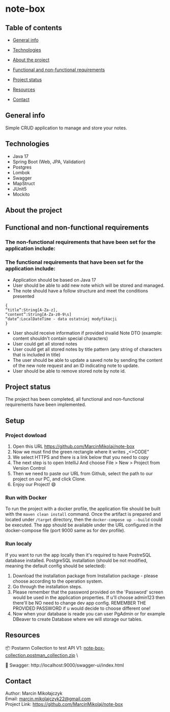 # note-box

## Table of contents
- [General info](#general-info)
- [Technologies](#technologies)
- [About the project](#about-the-project)
  
- [Functional and non-functional requirements](#functional-and-non-functional-requirements)
- [Project status](#project-status)
- [Resources](#resources)
- [Contact](#contact)

## General info
Simple CRUD application to manage and store your notes.

## Technologies
* Java 17
* Spring Boot (Web, JPA, Validation)
* Postgres
* Lombok
* Swagger
* MapStruct
* JUnit5
* Mockito

## About the project


## Functional and non-functional requirements

### The non-functional requirements that have been set for the application include:


### The functional requirements that have been set for the application include:

- Application should be based on Java 17
- User should be able to add new note which will be stored and managed.
- The note should have a follow structure and meet the conditions presented
```
{
“title”:String[A-Za-z],
“content”:String[A-Za-z0-9\s]
“date”:LocalDateTime - data ostatniej modyfikacji
}
```
- User should receive information if provided invalid Note DTO (example: content shouldn't contain special characters)
- User could get all stored notes
- User could get all stored notes by title pattern (any string of characters that is included in title)
- The user should be able to update a saved note by sending the content of the new note request and an ID indicating note to update.
- User should be able to remove stored note by note id.

## Project status

The project has been completed, all functional and non-functional requirements have been implemented.

## Setup

### Project dowload
1. Open this URL https://github.com/MarcinMikolaj/note-box
2. Now we must find the green rectangle where it writes „<>CODE”
3. We select HTTPS and there is a link below that you need to copy
4. The next step is to open IntelliJ And choose File > New > Project from Version Control
5. Then we need to paste our URL from Github, select the path to our project on our PC, and click Clone.
6. Enjoy our Project! 😄

### Run with Docker

To run the project with a docker profile, the application file should be built with the `maven clean install` command. Once the artifact is prepared and located under `/target` directory, then the `docker-compose up --build` could be executed. The app should be available under the URL configured in the docker-compose file (port 9000 same as for dev profile).

### Run localy
If you want to run the app locally then it's required to have PostreSQL database installed.
PostgreSQL installation (should be not modified, meaning the default config should be selected):

1. Download the installation package from Installation package - please choose according to the operation system.
2. Go through the installation steps.
3. Please remember that the password provided on the 'Password' screen would be used in the application properties. If u'll choose admin123 then there'll be NO need to change dev app config. REMEMBER THE PROVIDED PASSWORD if u would decide to choose different one!
4. Now when your database is reade you can user PgAdmin or for example DBeaver to create Database where we will storage our tables.

## Resources

📦 Postamn Collection to test API V1: [note-box-collection.postman_collection.zip](https://github.com/MarcinMikolaj/note-box/files/12707339/note-box-collection.postman_collection.zip) \

🧪 Swagger: http://localhost:9000/swagger-ui/index.html

## Contact

Author: Marcin Mikołajczyk \
Email: marcin.mikolajczyk22@gmail.com \
Project Link: https://github.com/MarcinMikolaj/note-box
